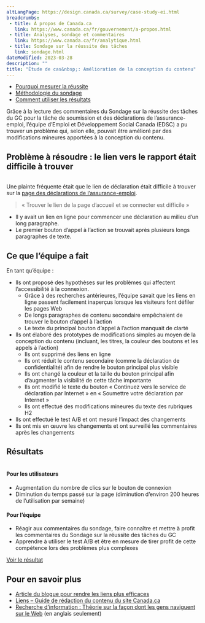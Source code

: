 ```yaml
---
altLangPage: https://design.canada.ca/survey/case-study-ei.html
breadcrumbs:
 - title: À propos de Canada.ca
   link: https://www.canada.ca/fr/gouvernement/a-propos.html
 - title: Analyses, sondage et commentaires
   link: https://www.canada.ca/fr/analytique.html
 - title: Sondage sur la réussite des tâches
   link: sondage.html
dateModified: 2023-03-28
description: ""
title: "Étude de cas&nbsp;: Amélioration de la conception du contenu"
---
```


<div class="gc-stp-stp">
    <div class="row">
        <ul class="toc lst-spcd col-md-12">
            <li class="col-md-4 col-sm-6"><a class="list-group-item" href="apercu-srt.html">Pourquoi mesurer la réussite </a></li>
            <li class="col-md-4 col-sm-6"><a class="list-group-item" href="methodologie.html">Méthodologie du sondage</a></li>
            <li class="col-md-4 col-sm-6"><a class="list-group-item" href="utiliser.html">Comment utiliser les résultats</a></li>
        </ul>
    </div>
</div>			  
			
Grâce à la lecture des commentaires du Sondage sur la réussite des tâches du GC pour la tâche de soumission et des déclarations de l’assurance-emploi, l’équipe d’Emploi et Développement Social Canada (EDSC) a pu trouver un problème qui, selon elle, pouvait être amélioré par des modifications mineures apportées à la conception du contenu.

## Problème à résoudre&nbsp;: le lien vers le rapport était difficile à trouver

<section class="media">
    <a class="pull-left" href="#">
        <img src="images/avant-ae.png" class="img-responsive" alt="">
    </a>
    <div class="media-body">
        <p>Une plainte fréquente était que le lien de déclaration était difficile à trouver sur la <a href="https://www.canada.ca/fr/services/prestations/ae/declarations-assurance-emploi.html">page des déclarations de l’assurance-emploi</a>.</p>
        <blockquote>«&nbsp;Trouver le lien de la page d’accueil et se connecter est difficile&nbsp;»</blockquote>
        <ul>
            <li>Il y avait un lien en ligne pour commencer une déclaration au milieu d’un long paragraphe.</li>
            <li>Le premier bouton d’appel à l’action se trouvait après plusieurs longs paragraphes de texte.</li>
        </ul>
    </div>
</section>

## Ce que l’équipe a fait

En tant qu’équipe&nbsp;:

* Ils ont proposé des hypothèses sur les problèmes qui affectent l’accessibilité à la connexion.
  * Grâce à des recherches antérieures, l’équipe savait que les liens en ligne passent facilement inaperçus lorsque les visiteurs font défiler les pages Web
  * De longs paragraphes de contenu secondaire empêchaient de trouver le bouton d’appel à l’action
  * Le texte du principal bouton d’appel à l’action manquait de clarté
* Ils ont élaboré des prototypes de modifications simples au moyen de la conception du contenu (incluant, les titres, la couleur des boutons et les appels à l’action)
  * Ils ont supprimé des liens en ligne
  * Ils ont réduit le contenu secondaire (comme la déclaration de confidentialité) afin de rendre le bouton principal plus visible
  * Ils ont changé la couleur et la taille du bouton principal afin d’augmenter la visibilité de cette tâche importante
  * Ils ont modifié le texte du bouton «&nbsp;Continuez vers le service de déclaration par Internet&nbsp;» en «&nbsp;Soumettre votre déclaration par Internet&nbsp;»
  * Ils ont effectué des modifications mineures du texte des rubriques H2
* Ils ont effectué le test A/B et ont mesuré l’impact des changements
* Ils ont mis en œuvre les changements et ont surveillé les commentaires après les changements

## Résultats

<section class="media">
	<a class="pull-left" href="#">
		<img src="images/apres-ae.png" class="img-responsive" alt="">
	</a>
	<div class="media-body">
		<h4 class="media-heading">Pour les utilisateurs</h4>
		<ul>
			<li>Augmentation du nombre de clics sur le bouton de connexion</li>
			<li>Diminution du temps passé sur la page (diminution d’environ 200 heures de l’utilisation par semaine)</li>
		</ul>
		<h4 class="media-heading">Pour l’équipe</h4>
        <ul>
            <li>Réagir aux commentaires du sondage, faire connaître et mettre à profit les commentaires du Sondage sur la réussite des tâches du GC</li>
            <li>Apprendre à utiliser le test A/B et être en mesure de tirer profit de cette compétence lors des problèmes plus complexes</li>
        </ul>
		<p><a href="https://www.canada.ca/fr/services/prestations/ae/declarations-assurance-emploi.html">Voir le résultat</a></p>
    </div>
</section>

## Pour en savoir plus

* [Article du blogue pour rendre les liens plus efficaces](https://blogue.canada.ca/2021/07/20/liens-plus-efficaces.html)
* [Liens – Guide de rédaction du contenu du site Canada.ca](https://www.canada.ca/fr/secretariat-conseil-tresor/services/communications-gouvernementales/guide-redaction-contenu-canada.html#wp7-1)
* [Recherche d’information&nbsp;: Théorie sur la façon dont les gens naviguent sur le Web](https://www.nngroup.com/articles/information-foraging/) (en anglais seulement)
